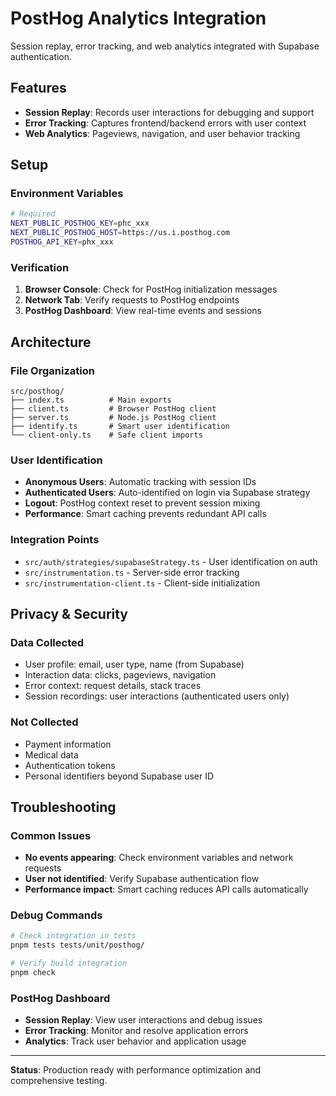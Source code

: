 # PostHog Analytics Integration

Session replay, error tracking, and web analytics integrated with Supabase authentication.

## Features

- **Session Replay**: Records user interactions for debugging and support
- **Error Tracking**: Captures frontend/backend errors with user context  
- **Web Analytics**: Pageviews, navigation, and user behavior tracking

## Setup

### Environment Variables
```bash
# Required
NEXT_PUBLIC_POSTHOG_KEY=phc_xxx
NEXT_PUBLIC_POSTHOG_HOST=https://us.i.posthog.com
POSTHOG_API_KEY=phx_xxx
```

### Verification
1. **Browser Console**: Check for PostHog initialization messages
2. **Network Tab**: Verify requests to PostHog endpoints
3. **PostHog Dashboard**: View real-time events and sessions

## Architecture

### File Organization
```
src/posthog/
├── index.ts          # Main exports
├── client.ts         # Browser PostHog client
├── server.ts         # Node.js PostHog client  
├── identify.ts       # Smart user identification
└── client-only.ts    # Safe client imports
```

### User Identification
- **Anonymous Users**: Automatic tracking with session IDs
- **Authenticated Users**: Auto-identified on login via Supabase strategy
- **Logout**: PostHog context reset to prevent session mixing
- **Performance**: Smart caching prevents redundant API calls

### Integration Points
- `src/auth/strategies/supabaseStrategy.ts` - User identification on auth
- `src/instrumentation.ts` - Server-side error tracking
- `src/instrumentation-client.ts` - Client-side initialization

## Privacy & Security

### Data Collected
- User profile: email, user type, name (from Supabase)
- Interaction data: clicks, pageviews, navigation
- Error context: request details, stack traces
- Session recordings: user interactions (authenticated users only)

### Not Collected
- Payment information
- Medical data
- Authentication tokens
- Personal identifiers beyond Supabase user ID

## Troubleshooting

### Common Issues
- **No events appearing**: Check environment variables and network requests
- **User not identified**: Verify Supabase authentication flow
- **Performance impact**: Smart caching reduces API calls automatically

### Debug Commands
```bash
# Check integration in tests
pnpm tests tests/unit/posthog/

# Verify build integration  
pnpm check
```

### PostHog Dashboard
- **Session Replay**: View user interactions and debug issues
- **Error Tracking**: Monitor and resolve application errors
- **Analytics**: Track user behavior and application usage

---

**Status**: Production ready with performance optimization and comprehensive testing.
